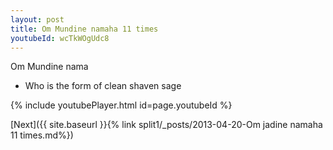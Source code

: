 ```yaml
---
layout: post
title: Om Mundine namaha 11 times
youtubeId: wcTkWOgUdc8
---
```

 
 
Om Mundine nama 
 
 -  Who is the form of clean shaven sage 
 
  
 
  
 
 
 
 
 
 


{% include youtubePlayer.html id=page.youtubeId %}
 
[Next]({{ site.baseurl }}{% link  split1/_posts/2013-04-20-Om jadine namaha 11 times.md%})
 
